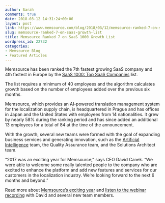 ```yaml
---
author: Sarah
comments: true
date: 2018-03-12 14:31:24+00:00
layout: post
link: https://www.memsource.com/blog/2018/03/12/memsource-ranked-7-on-saas-growth-list/
slug: memsource-ranked-7-on-saas-growth-list
title: Memsource Ranked 7 on SaaS 1000 Growth List
wordpress_id: 22732
categories:
- Memsource Blog
- Featured Articles
---
```


Memsource has been ranked the 7th fastest growing SaaS company and 4th fastest in Europe by the [SaaS 1000: Top SaaS Companies](http://saas1000.com/) list.<!-- more -->

The list requires a minimum of 40 employees and the algorithm calculates growth based on the number of employees added over the previous six months.

Memsource, which provides an AI-powered translation management system for the localization supply chain, is headquartered in Prague and has offices in Japan and the United States with employees from 14 nationalities. It grew by nearly 58% during the ranking period and has since added an additional 13 employees for a total of 84 at the time of the announcement.

With the growth, several new teams were formed with the goal of expanding business services and generating innovation, such as the [Artificial Intelligence](https://www.memsource.com/blog/2018/01/09/memsource-releasing-first-feature-powered-by-artificial-intelligence/) team, the Quality Assurance team, and the Solutions Architect team.

“2017 was an exciting year for Memsource,” says CEO David Canek. “We were able to welcome some really talented people to the company who are excited to enhance the platform and add new features and services for our customers in the localization industry. We’re looking forward to the next 6 months and beyond.”

Read more about [Memsource’s exciting year](https://www.memsource.com/blog/2017/12/08/memsource-2017-record-year-new-teams/) and [listen to the webinar recording](https://register.gotowebinar.com/register/3146012116894640131) with David and several new team members.

